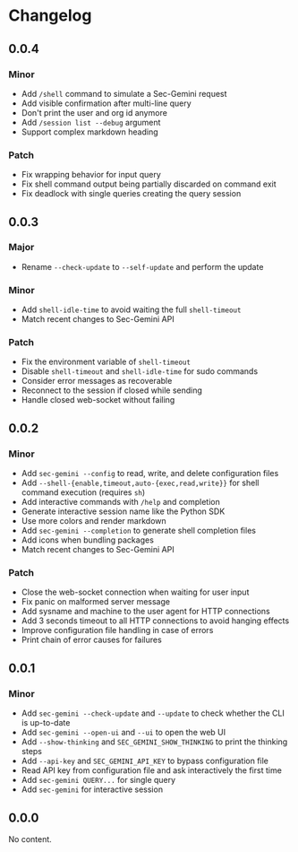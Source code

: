 # Changelog

## 0.0.4

### Minor

- Add `/shell` command to simulate a Sec-Gemini request
- Add visible confirmation after multi-line query
- Don't print the user and org id anymore
- Add `/session list --debug` argument
- Support complex markdown heading

### Patch

- Fix wrapping behavior for input query
- Fix shell command output being partially discarded on command exit
- Fix deadlock with single queries creating the query session

## 0.0.3

### Major

- Rename `--check-update` to `--self-update` and perform the update

### Minor

- Add `shell-idle-time` to avoid waiting the full `shell-timeout`
- Match recent changes to Sec-Gemini API

### Patch

- Fix the environment variable of `shell-timeout`
- Disable `shell-timeout` and `shell-idle-time` for sudo commands
- Consider error messages as recoverable
- Reconnect to the session if closed while sending
- Handle closed web-socket without failing

## 0.0.2

### Minor

- Add `sec-gemini --config` to read, write, and delete configuration files
- Add `--shell-{enable,timeout,auto-{exec,read,write}}` for shell command execution (requires `sh`)
- Add interactive commands with `/help` and completion
- Generate interactive session name like the Python SDK
- Use more colors and render markdown
- Add `sec-gemini --completion` to generate shell completion files
- Add icons when bundling packages
- Match recent changes to Sec-Gemini API

### Patch

- Close the web-socket connection when waiting for user input
- Fix panic on malformed server message
- Add sysname and machine to the user agent for HTTP connections
- Add 3 seconds timeout to all HTTP connections to avoid hanging effects
- Improve configuration file handling in case of errors
- Print chain of error causes for failures

## 0.0.1

### Minor

- Add `sec-gemini --check-update` and `--update` to check whether the CLI is up-to-date
- Add `sec-gemini --open-ui` and `--ui` to open the web UI
- Add `--show-thinking` and `SEC_GEMINI_SHOW_THINKING` to print the thinking steps
- Add `--api-key` and `SEC_GEMINI_API_KEY` to bypass configuration file
- Read API key from configuration file and ask interactively the first time
- Add `sec-gemini QUERY...` for single query
- Add `sec-gemini` for interactive session

## 0.0.0

No content.

<!-- Increment to skip CHANGELOG.md test: 0 -->
